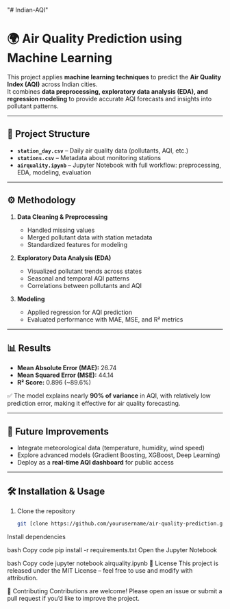 "# Indian-AQI" 
# 🌍 Air Quality Prediction using Machine Learning

This project applies **machine learning techniques** to predict the **Air Quality Index (AQI)** across Indian cities.  
It combines **data preprocessing, exploratory data analysis (EDA), and regression modeling** to provide accurate AQI forecasts and insights into pollutant patterns.

---

## 📂 Project Structure
- **`station_day.csv`** – Daily air quality data (pollutants, AQI, etc.)  
- **`stations.csv`** – Metadata about monitoring stations  
- **`airquality.ipynb`** – Jupyter Notebook with full workflow: preprocessing, EDA, modeling, evaluation  

---

## ⚙️ Methodology
1. **Data Cleaning & Preprocessing**
   - Handled missing values
   - Merged pollutant data with station metadata
   - Standardized features for modeling  

2. **Exploratory Data Analysis (EDA)**
   - Visualized pollutant trends across states  
   - Seasonal and temporal AQI patterns  
   - Correlations between pollutants and AQI  

3. **Modeling**
   - Applied regression for AQI prediction  
   - Evaluated performance with MAE, MSE, and R² metrics  

---

## 📊 Results
- **Mean Absolute Error (MAE):** 26.74  
- **Mean Squared Error (MSE):** 44.14  
- **R² Score:** 0.896 (~89.6%)  

✅ The model explains nearly **90% of variance** in AQI, with relatively low prediction error, making it effective for air quality forecasting.

---

## 🚀 Future Improvements
- Integrate meteorological data (temperature, humidity, wind speed)  
- Explore advanced models (Gradient Boosting, XGBoost, Deep Learning)  
- Deploy as a **real-time AQI dashboard** for public access  

---

## 🛠️ Installation & Usage
1. Clone the repository  
   ```bash
   git [clone https://github.com/yourusername/air-quality-prediction.git][(https://github.com/muhammedfadil7/Indian-AQI.git)]
Install dependencies

bash
Copy code
pip install -r requirements.txt
Open the Jupyter Notebook

bash
Copy code
jupyter notebook airquality.ipynb
📌 License
This project is released under the MIT License – feel free to use and modify with attribution.

🤝 Contributing
Contributions are welcome! Please open an issue or submit a pull request if you’d like to improve the project.
